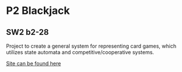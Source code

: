 # P2 Blackjack

## SW2 b2-28

Project to create a general system for representing card games, which utilizes state automata and competitive/cooperative systems.

[Site can be found here](https://p2-blackjack.azurewebsites.net/ "Blackjack Azure")
